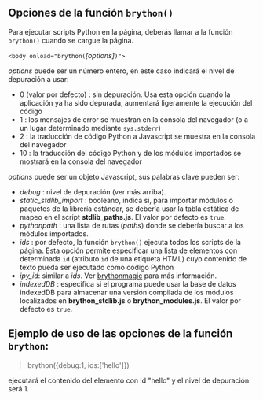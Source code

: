 Opciones de la función `brython()`
----------------------------------

Para ejecutar scripts Python en la página, deberás llamar a la función `brython()`
cuando se cargue la página.

`<body onload="brython(`*[options]*`)">`

*options* puede ser un número entero, en este caso indicará el nivel de depuración a usar:

- 0 (valor por defecto) : sin depuración. Usa esta opción cuando la aplicación
  ya ha sido depurada, aumentará ligeramente la ejecución del código
- 1 : los mensajes de error se muestran en la consola del navegador (o a un
  lugar determinado mediante `sys.stderr`)
- 2 : la traducción de código Python a Javascript se muestra en la consola del
  navegador
- 10 : la traducción del código Python y de los módulos importados se mostrará
  en la consola del navegador

*options* puede ser un objeto Javascript, sus palabras clave pueden ser:

- *debug* : nivel de depuración (ver más arriba).
- *static\_stdlib\_import* : booleano, indica si, para importar módulos o
  paquetes de la librería estándar, se debería usar la tabla estática de mapeo en el script
  **stdlib_paths.js**. El valor por defecto es `true`.
- *pythonpath* : una lista de rutas (*paths*) donde se debería buscar a los
  módulos importados.
- *ids* : por defecto, la función `brython()` ejecuta todos los scripts de la
  página. Esta opción permite especificar una lista de elementos con determinada
  `id` (atributo `id` de una etiqueta HTML) cuyo contenido de texto pueda ser
  ejecutado como código Python
- *ipy_id*: similar a *ids*. Ver [brythonmagic](https://github.com/kikocorreoso/brythonmagic)
  para más información.
- *indexedDB* : especifica si el programa puede usar la base de datos indexedDB
  para almacenar una versión compilada de los módulos localizados en __brython_stdlib.js__
  o __brython_modules.js__. El valor por defecto es `true`.

Ejemplo de uso de las opciones de la función `brython`:
-------------------------------------------------------

>    brython({debug:1, ids:['hello']})

ejecutará el contenido del elemento con id "hello" y el nivel de depuración será 1.
